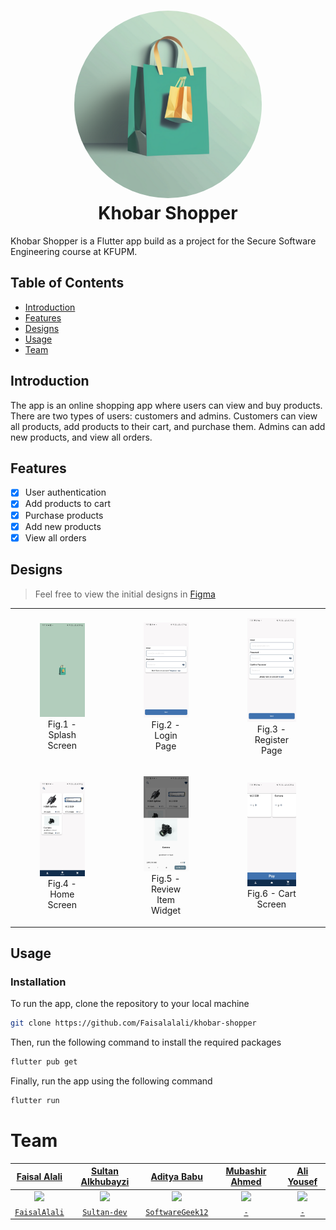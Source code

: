 <h1 align="center">
  <img width="300" style="border-radius: 50%;" src="https://raw.githubusercontent.com/Faisalalali/khobar-shopper/main/assets/icons/app_icon.png">
  <br>
  Khobar Shopper
</h1>

Khobar Shopper is a Flutter app build as a project for the Secure Software Engineering course at KFUPM.

## Table of Contents

- [Introduction](#introduction)
- [Features](#features)
- [Designs](#designs)
- [Usage](#usage)
- [Team](#team)

## Introduction

The app is an online shopping app where users can view and buy products. There are two types of users: customers and admins. Customers can view all products, add products to their cart, and purchase them. Admins can add new products, and view all orders.

## Features

- [x] User authentication
- [x] Add products to cart
- [x] Purchase products
- [x] Add new products
- [x] View all orders

## Designs

> Feel free to view the initial designs in [Figma](https://www.figma.com/file/9xO29GYE7uN7V5HlAcHvpH/Untitled?type=design&node-id=0%3A1&t=yPV1PobX8iz3320E-1)

<table>
  <tr>
    <td>
      <figure>
        <img alt="Splash Screen" src="assets/screens/splash.jpg" width="300">
        <figcaption align="center">
          Fig.1 - Splash Screen
        </figcaption>
      </figure>
    </td>
    <td>
      <figure>
        <img alt="Login Page" src="assets/screens/login.jpg" width="300">
        <figcaption align="center">
          Fig.2 - Login Page
        </figcaption>
      </figure>
    </td>
    <td>
      <figure>
        <img alt="Create a new account page" src="assets/screens/register.jpg" width="300">
        <figcaption align="center">
          Fig.3 - Register Page
        </figcaption>
      </figure>
    </td>
  </tr>
  <tr>
    <td>
      <figure>
        <img alt="Home Screen" src="assets/screens/home.jpg" width="300">
        <figcaption align="center">
          Fig.4 - Home Screen
        </figcaption>
      </figure>
    </td>
    <td>
      <figure>
        <img alt="Review Item Widget" src="assets/screens/preview_item.jpg" width="300">
        <figcaption align="center">
          Fig.5 - Review Item Widget
        </figcaption>
      </figure>
    </td>
    <td>
      <figure>
        <img alt="Cart Screen" src="assets/screens/cart.jpg" width="300">
        <figcaption align="center">
          Fig.6 - Cart Screen
        </figcaption>
      </figure>
    </td>
  </tr>
</table>

## Usage

### Installation

To run the app, clone the repository to your local machine

```bash
git clone https://github.com/Faisalalali/khobar-shopper
```

Then, run the following command to install the required packages

```bash
flutter pub get
```

Finally, run the app using the following command

```bash
flutter run
```

# Team

| <a href="https://www.linkedin.com/in/faisalalali/" target="_blank">**Faisal Alali**</a> | <a href="https://www.linkedin.com/in/sultan-alkhubayzi-759132229/" target="_blank">**Sultan Alkhubayzi**</a> | <a href="https://www.linkedin.com/in/aditya-salin-babu-706566234/" target="_blank">**Aditya Babu**</a> | <a href="https://www.linkedin.com/in/mubashir542/" target="_blank">**Mubashir Ahmed**</a> | <a href="#" target="_blank">**Ali Yousef**</a> |
| :-------------------------------------------------------------------------------------: | :----------------------------------------------------------------------------------------------------------: | :----------------------------------------------------------------------------------------------------: | :---------------------------------------------------------------------------------------: | :--------------------------------------------: |
|           <img src="https://github.com/Faisalalali.png?size=200" width="200">           |                      <img src="https://github.com/Sultan-dev.png?size=200" width="200">                      |                 <img src="https://github.com/SoftwareGeek12.png?size=200" width="200">                 |                                 <img src="#" width="200">                                 |           <img src="-" width="200">            |
|       <a href="https://github.com/FaisalAlali" target="_blank">`FaisalAlali`</a>        |                   <a href="https://github.com/Sultan-dev" target="_blank">`Sultan-dev`</a>                   |            <a href="https://github.com/SoftwareGeek12" target="_blank">`SoftwareGeek12`</a>            |                            <a href="#" target="_blank">`-`</a>                            |      <a href="#" target="_blank">`-`</a>       |
